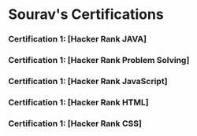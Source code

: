 # Sourav's Certifications
<h3> Certification 1: [Hacker Rank JAVA] </h3>
<h3> Certification 1: [Hacker Rank Problem Solving] </h3>
<h3> Certification 1: [Hacker Rank JavaScript] </h3>
<h3> Certification 1: [Hacker Rank HTML] </h3>
<h3> Certification 1: [Hacker Rank CSS] </h3>

